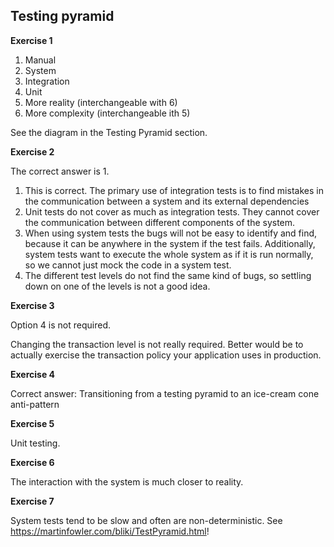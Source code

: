 ## Testing pyramid

**Exercise 1**



1. Manual
2. System
3. Integration
4. Unit
5. More reality (interchangeable with 6)
6. More complexity (interchangeable ith 5)

See the diagram in the Testing Pyramid section.

**Exercise 2**

The correct answer is 1.

1. This is correct. The primary use of integration tests is to find mistakes in the communication between a system and its external dependencies
2. Unit tests do not cover as much as integration tests. They cannot cover the communication between different components of the system.
3. When using system tests the bugs will not be easy to identify and find, because it can be anywhere in the system if the test fails. Additionally, system tests want to execute the whole system as if it is run normally, so we cannot just mock the code in a system test.
4. The different test levels do not find the same kind of bugs, so settling down on one of the levels is not a good idea.

**Exercise 3**


Option 4 is not required.

Changing the transaction level is not really required. Better would be to actually exercise the transaction policy your application uses in production.


**Exercise 4**


Correct answer: Transitioning from a testing pyramid to an ice-cream cone anti-pattern


**Exercise 5**


Unit testing.


**Exercise 6**


The interaction with the system is much closer to reality.


**Exercise 7**

System tests tend to be slow and often are non-deterministic.
See https://martinfowler.com/bliki/TestPyramid.html!







